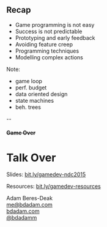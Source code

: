 ## Recap

- Game programming is not easy
- Success is not predictable
- Prototyping and early feedback
- Avoiding feature creep
- Programming techniques
- Modelling complex actions

Note:
- game loop
- perf. budget
- data oriented design
- state machines
- beh. trees

--

#### ~~Game Over~~

# Talk Over

Slides: [bit.ly/gamedev-ndc2015](http://bit.ly/gamedev-ndc2015)

Resources: [bit.ly/gamedev-resources](http://bit.ly/gamedev-resources)

Adam Beres-Deak  
[me@bdadam.com](mailto:me@bdadam.com)  
[bdadam.com](http://bdadam.com/)  
[@bdadamm](https://twitter.com/bdadamm/)
